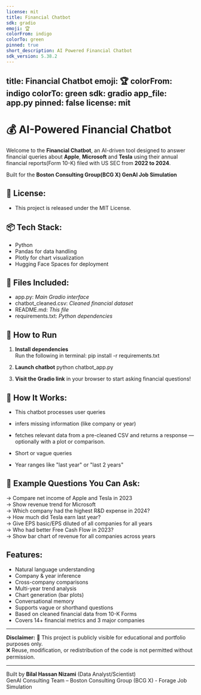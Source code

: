 ```yaml
---
license: mit
title: Financial Chatbot
sdk: gradio
emoji: 🏆
colorFrom: indigo
colorTo: green
pinned: true
short_description: AI Powered Financial Chatbot
sdk_version: 5.38.2
---
```


title: Financial Chatbot
emoji: 🏆
colorFrom: indigo
colorTo: green
sdk: gradio
app_file: app.py
pinned: false
license: mit
---

# 💰 AI-Powered Financial Chatbot

Welcome to the **Financial Chatbot**, an AI-driven tool designed to answer financial queries about **Apple**, **Microsoft** and **Tesla** 
using their annual financial reports(Form 10-K) filed with US SEC from **2022 to 2024**.

Built for the **Boston Consulting Group(BCG X) GenAI Job Simulation**

## 🔐 License:

- This project is released under the MIT License.

## 📦 Tech Stack:

- Python
- Pandas for data handling
- Plotly for chart visualization
- Hugging Face Spaces for deployment

## 📁 Files Included:

- app.py: *Main Gradio interface*
- chatbot_cleaned.csv: *Cleaned financial dataset*
- README.md: *This file*
- requirements.txt: *Python dependencies*
  
## 🚀 How to Run

1. **Install dependencies**  
   Run the following in terminal:
pip install -r requirements.txt

2. **Launch chatbot**
python chatbot_app.py

3. **Visit the Gradio link** in your browser to start asking financial questions!


## 🚀 How It Works:

- This chatbot processes user queries

- infers missing information (like company or year)

- fetches relevant data from a pre-cleaned CSV and returns a response — optionally with a plot or comparison.

- Short or vague queries

- Year ranges like "last year" or "last 2 years"


 ## 🧠 Example Questions You Can Ask:

→ Compare net income of Apple and Tesla in 2023  
→ Show revenue trend for Microsoft  
→ Which company had the highest R&D expense in 2024?  
→ How much did Tesla earn last year?  
→ Give EPS basic/EPS diluted of all companies for all years  
→ Who had better Free Cash Flow in 2023?  
→ Show bar chart of revenue for all companies across years 

 ## Features:

- Natural language understanding
- Company & year inference
- Cross-company comparisons
- Multi-year trend analysis
- Chart generation (bar plots)
- Conversational memory
- Supports vague or shorthand questions
- Based on cleaned financial data from 10-K Forms
- Covers 14+ financial metrics and 3 major companies

---

**Disclaimer:**
📌 This project is publicly visible for educational and portfolio purposes only.  
❌ Reuse, modification, or redistribution of the code is not permitted without permission.

---

Built by **Bilal Hassan Nizami** (Data Analyst/Scientist)  
GenAI Consulting Team – Boston Consulting Group (BCG X) - Forage Job Simulation